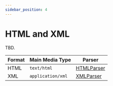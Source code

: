 ```yaml
---
sidebar_position: 4
---
```


# HTML and XML

TBD.

Format | Main Media Type   | Parser
-------|-------------------|-------------
HTML   | `text/html`       | [HTMLParser]
XML    | `application/xml` | [XMLParser]

[HTMLParser]: ../api/classes/divine_uri_x4e_parser.HTMLParser
[XMLParser]:  ../api/classes/divine_uri_x4e_parser.XMLParser.md
